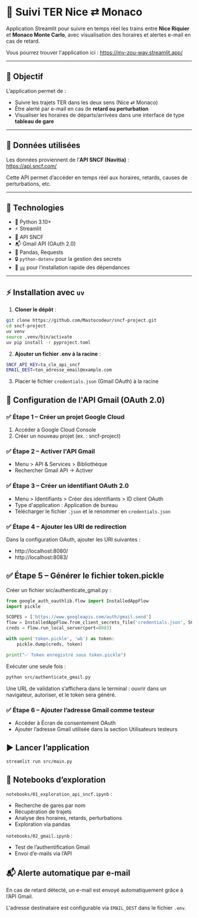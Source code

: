 # 🚆 Suivi TER Nice ⇄ Monaco

Application Streamlit pour suivre en temps réel les trains entre **Nice Riquier** et **Monaco Monte Carlo**, avec visualisation des horaires et alertes e-mail en cas de retard.


Vous pourrez trouver l'application ici : https://my-zou-way.streamlit.app/

---

## 🎯 Objectif

L’application permet de :
- Suivre les trajets TER dans les deux sens (Nice ⇄ Monaco)
- Être alerté par e-mail en cas de **retard ou perturbation**
- Visualiser les horaires de départs/arrivées dans une interface de type **tableau de gare**

---

## 🔌 Données utilisées

Les données proviennent de l’**API SNCF (Navitia)** :  
https://api.sncf.com/

Cette API permet d’accéder en temps réel aux horaires, retards, causes de perturbations, etc.

---

## 🧱 Technologies

- 🐍 Python 3.10+
- ⚡ Streamlit
- 📡 API SNCF
- 📬 Gmail API (OAuth 2.0)
- 🧪 Pandas, Requests
- 🔒 `python-dotenv` pour la gestion des secrets
- 🚀 [`uv`](https://github.com/astral-sh/uv) pour l’installation rapide des dépendances

---

## ⚡ Installation avec `uv`

1. **Cloner le dépôt** :

```bash
git clone https://github.com/Mastocodeur/sncf-project.git
cd sncf-project
uv venv
source .venv/bin/activate
uv pip install -r pyproject.toml
```

2. **Ajouter un fichier .env à la racine** :

```bash
SNCF_API_KEY=ta_cle_api_sncf
EMAIL_DEST=ton_adresse_email@example.com
```

3. Placer le fichier `credentials.json` (Gmail OAuth) à la racine

## 🔐 Configuration de l'API Gmail (OAuth 2.0)
### ✅ Étape 1 – Créer un projet Google Cloud

1. Accéder à Google Cloud Console
2. Créer un nouveau projet (ex. : sncf-project)

### ✅ Étape 2 – Activer l'API Gmail

* Menu > API & Services > Bibliothèque
* Rechercher Gmail API → Activer

### ✅ Étape 3 – Créer un identifiant OAuth 2.0

* Menu > Identifiants > Créer des identifiants > ID client OAuth
* Type d'application : Application de bureau
* Télécharger le fichier `.json` et le renommer en `credentials.json`

### ✅ Étape 4 – Ajouter les URI de redirection
Dans la configuration OAuth, ajouter les URI suivantes :

* http://localhost:8080/
* http://localhost:8083/

## ✅ Étape 5 – Générer le fichier token.pickle

Créer un fichier src/authenticate_gmail.py :

```python
from google_auth_oauthlib.flow import InstalledAppFlow
import pickle

SCOPES = ['https://www.googleapis.com/auth/gmail.send']
flow = InstalledAppFlow.from_client_secrets_file('credentials.json', SCOPES)
creds = flow.run_local_server(port=8083)

with open('token.pickle', 'wb') as token:
    pickle.dump(creds, token)

print("✅ Token enregistré sous token.pickle")
```

Exécuter une seule fois :

```bash
python src/authenticate_gmail.py
```

Une URL de validation s’affichera dans le terminal : ouvrir dans un navigateur, autoriser, et le token sera généré.

### ✅ Étape 6 – Ajouter l’adresse Gmail comme testeur
* Accéder à Écran de consentement OAuth
* Ajouter l’adresse Gmail utilisée dans la section Utilisateurs testeurs

## ▶️ Lancer l’application

```bash
streamlit run src/main.py
```

## 🧪 Notebooks d’exploration
`notebooks/01_exploration_api_sncf.ipynb` :
* Recherche de gares par nom
* Récupération de trajets
* Analyse des horaires, retards, perturbations
* Exploration via pandas

`notebooks/02_gmail.ipynb` : 
* Test de l’authentification Gmail
* Envoi d’e-mails via l’API

## 📬 Alerte automatique par e-mail
En cas de retard détecté, un e-mail est envoyé automatiquement grâce à l’API Gmail.

L'adresse destinataire est configurable via `EMAIL_DEST` dans le fichier `.env`.